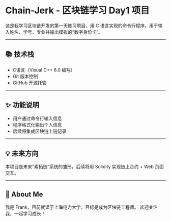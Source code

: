 # Chain-Jerk - 区块链学习 Day1 项目

这是我学习区块链开发的第一天练习项目，用 C 语言实现的命令行程序，用于输入姓名、学号、专业并输出模拟的“数字身份卡”。

---

## 📚 技术栈
- C语言（Visual C++ 6.0 编写）
- Git 版本控制
- GitHub 开源托管

---

## ✨ 功能说明
- 用户通过命令行输入信息
- 程序格式化输出个人信息
- 后续将集成区块链上链记录

---

## 💡 未来方向
本项目是未来“素拓链”系统的雏形，后续将用 Solidity 实现链上合约 + Web 页面交互。

---

## 🧠 About Me
我是 Frank，目前就读于上海电力大学，目标是成为区块链工程师。
欢迎关注我，一起学习成长！


